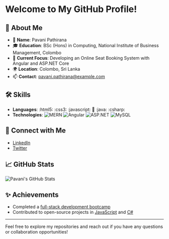 # Welcome to My GitHub Profile!

## 👋 About Me
- 🌟 **Name**: Pavani Pathirana
- 🎓 **Education**: BSc (Hons) in Computing, National Institute of Business Management, Colombo
- 💼 **Current Focus**: Developing an Online Seat Booking System with Angular and ASP.NET Core
- 🌍 **Location**: Colombo, Sri Lanka
- 📫 **Contact**: pavani.pathirana@example.com

## 🛠 Skills
- **Languages**: :html5: :css3: :javascript: :snake: :java: :csharp:
- **Technologies**: ![MERN](https://img.shields.io/badge/MERN-000000?logo=mongodb&logoColor=47A248) ![Angular](https://img.shields.io/badge/Angular-DD0031?logo=angular&logoColor=white) ![ASP.NET](https://img.shields.io/badge/ASP.NET-5C2D91?logo=aspdotnet&logoColor=white) ![MySQL](https://img.shields.io/badge/MySQL-4479A1?logo=mysql&logoColor=white)


## 🔗 Connect with Me
- [LinkedIn](www.linkedin.com/in/pavani-pathirana-2b6280213)
- [Twitter](https://twitter.com/pavani_pathirana)

## 📈 GitHub Stats
![Pavani's GitHub Stats](https://github-readme-stats.vercel.app/api?username=pavanipathirana&show_icons=true&hide_title=true&count_private=true&hide=prs&theme=default)

## ✨ Achievements
- Completed a [full-stack development bootcamp](https://github.com/your-repo-link)
- Contributed to open-source projects in [JavaScript](https://github.com/your-repo-link) and [C#](https://github.com/your-repo-link)

---

Feel free to explore my repositories and reach out if you have any questions or collaboration opportunities!
